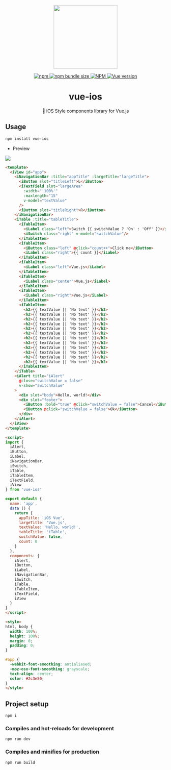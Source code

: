 <p align="center">
  <img width="200" src="https://user-images.githubusercontent.com/26512984/59761543-13875580-92d0-11e9-871c-2874fa82e332.png">
</p>

<p align="center">
  <a href="https://www.npmjs.com/package/vue-ios">
    <img alt="npm" src="https://img.shields.io/npm/v/vue-ios.svg">
  </a>
  <a href="https://www.npmjs.com/package/vue-ios">
    <img alt="npm bundle size" src="https://img.shields.io/bundlephobia/min/vue-ios.svg">
  </a>
  <a href="#">
    <img alt="NPM" src="https://img.shields.io/npm/l/vue-ios.svg">
  </a>
  <a href="#">
    <img alt="Vue version" src="https://img.shields.io/badge/vue-2.6.10-green.svg">
  </a>
</p>

<h1 align="center">vue-ios</h1>
<p align="center">🍎 iOS Style components library for Vue.js</p>

## Usage

```bash
npm install vue-ios
```

- Preview

<img src="https://user-images.githubusercontent.com/26512984/60678481-965b0380-9ebf-11e9-9092-4832cbad9a55.gif">

```html
<template>
  <iView id="app">
    <iNavigationBar :title="appTitle" :largeTitle="largeTitle">
      <iButton slot="titleLeft">L</iButton>
      <iTextField slot="largeArea"
        :width="'100%'"
        :maxlength="15"
        v-model="textValue"
      />
      <iButton slot="titleRight">R</iButton>
    </iNavigationBar>
    <iTable :title="tableTitle">
      <iTableItem>
        <iLabel class="left">Switch {{ switchValue ? 'On' : 'Off' }}</iLabel>
        <iSwitch class="right" v-model="switchValue"/>
      </iTableItem>
      <iTableItem>
        <iButton class="left" @click="count++">Click me</iButton>
        <iLabel class="right">{{ count }}</iLabel>
      </iTableItem>
      <iTableItem>
        <iLabel class="left">Vue.js</iLabel>
      </iTableItem>
      <iTableItem>
        <iLabel class="center">Vue.js</iLabel>
      </iTableItem>
      <iTableItem>
        <iLabel class="right">Vue.js</iLabel>
      </iTableItem>
      <iTableItem>
        <h2>{{ textValue || 'No text' }}</h2>
        <h2>{{ textValue || 'No text' }}</h2>
        <h2>{{ textValue || 'No text' }}</h2>
        <h2>{{ textValue || 'No text' }}</h2>
        <h2>{{ textValue || 'No text' }}</h2>
        <h2>{{ textValue || 'No text' }}</h2>
        <h2>{{ textValue || 'No text' }}</h2>
        <h2>{{ textValue || 'No text' }}</h2>
        <h2>{{ textValue || 'No text' }}</h2>
        <h2>{{ textValue || 'No text' }}</h2>
        <h2>{{ textValue || 'No text' }}</h2>
        <h2>{{ textValue || 'No text' }}</h2>
      </iTableItem>
    </iTable>
    <iAlert title="iAlert"
      @close="switchValue = false"
      v-show="switchValue"
    >
      <div slot="body">Hello, world!</div>
      <div slot="footer">
        <iButton :bold="true" @click="switchValue = false">Cancel</iButton>
        <iButton @click="switchValue = false">Ok</iButton>
      </div>
    </iAlert>
  </iView>
</template>

<script>
import {
  iAlert,
  iButton,
  iLabel,
  iNavigationBar,
  iSwitch,
  iTable,
  iTableItem,
  iTextField,
  iView
} from 'vue-ios'

export default {
  name: 'app',
  data () {
    return {
      appTitle: 'iOS Vue',
      largeTitle: 'Vue.js',
      textValue: 'Hello, world!',
      tableTitle: 'iTable',
      switchValue: false,
      count: 0
    }
  },
  components: {
    iAlert,
    iButton,
    iLabel,
    iNavigationBar,
    iSwitch,
    iTable,
    iTableItem,
    iTextField,
    iView
  }
}
</script>

<style>
html, body {
  width: 100%;
  height: 100%;
  margin: 0;
  padding: 0;
}

#app {
  -webkit-font-smoothing: antialiased;
  -moz-osx-font-smoothing: grayscale;
  text-align: center;
  color: #2c3e50;
}
</style>
```

## Project setup
```
npm i
```

### Compiles and hot-reloads for development
```
npm run dev
```

### Compiles and minifies for production
```
npm run build
```
